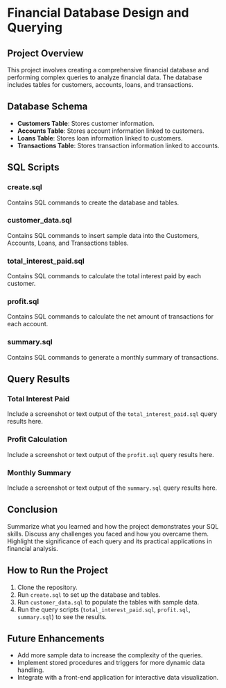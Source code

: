 # Financial Database Design and Querying

## Project Overview

This project involves creating a comprehensive financial database and performing complex queries to analyze financial data. The database includes tables for customers, accounts, loans, and transactions.

## Database Schema

- **Customers Table**: Stores customer information.
- **Accounts Table**: Stores account information linked to customers.
- **Loans Table**: Stores loan information linked to customers.
- **Transactions Table**: Stores transaction information linked to accounts.

## SQL Scripts

### create.sql

Contains SQL commands to create the database and tables.

### customer_data.sql

Contains SQL commands to insert sample data into the Customers, Accounts, Loans, and Transactions tables.

### total_interest_paid.sql

Contains SQL commands to calculate the total interest paid by each customer.

### profit.sql

Contains SQL commands to calculate the net amount of transactions for each account.

### summary.sql

Contains SQL commands to generate a monthly summary of transactions.

## Query Results

### Total Interest Paid

Include a screenshot or text output of the `total_interest_paid.sql` query results here.

### Profit Calculation

Include a screenshot or text output of the `profit.sql` query results here.

### Monthly Summary

Include a screenshot or text output of the `summary.sql` query results here.

## Conclusion

Summarize what you learned and how the project demonstrates your SQL skills. Discuss any challenges you faced and how you overcame them. Highlight the significance of each query and its practical applications in financial analysis.

## How to Run the Project

1. Clone the repository.
2. Run `create.sql` to set up the database and tables.
3. Run `customer_data.sql` to populate the tables with sample data.
4. Run the query scripts (`total_interest_paid.sql`, `profit.sql`, `summary.sql`) to see the results.

## Future Enhancements

- Add more sample data to increase the complexity of the queries.
- Implement stored procedures and triggers for more dynamic data handling.
- Integrate with a front-end application for interactive data visualization.


